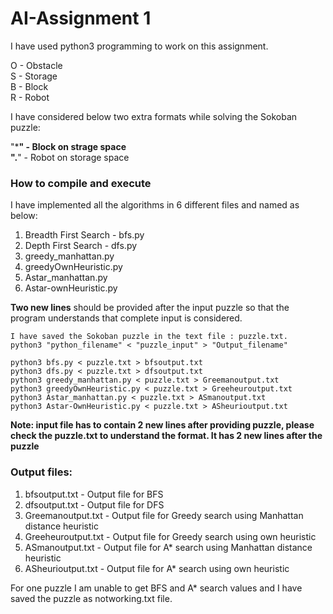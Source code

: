 # AI-Assignment 1

I have used python3 programming to work on this assignment.

O - Obstacle  
S - Storage  
B - Block  
R - Robot

I have considered below two extra formats while solving the Sokoban puzzle:

"*****" - Block on strage space  
"**.**" - Robot on storage space

### How to compile and execute

I have implemented all the algorithms in 6 different files and named as below:
1. Breadth First Search - bfs.py
2. Depth First Search - dfs.py
3. greedy_manhattan.py
4. greedyOwnHeuristic.py
5. Astar_manhattan.py
6. Astar-ownHeuristic.py

**Two new lines** should be provided after the input puzzle so that the program understands that complete input is considered.

	I have saved the Sokoban puzzle in the text file : puzzle.txt. 
    python3 "python_filename" < "puzzle_input" > "Output_filename"
    
    python3 bfs.py < puzzle.txt > bfsoutput.txt
    python3 dfs.py < puzzle.txt > dfsoutput.txt
    python3 greedy_manhattan.py < puzzle.txt > Greemanoutput.txt
    python3 greedyOwnHeuristic.py < puzzle.txt > Greeheuroutput.txt
    python3 Astar_manhattan.py < puzzle.txt > ASmanoutput.txt
    python3 Astar-OwnHeuristic.py < puzzle.txt > ASheurioutput.txt

**Note: input file has to contain 2 new lines after providing puzzle, please check the puzzle.txt to understand the format. It has 2 new lines after the puzzle**

### Output files:

1. bfsoutput.txt - Output file for BFS
2. dfsoutput.txt - Output file for DFS
3. Greemanoutput.txt - Output file for Greedy search using Manhattan distance heuristic
4. Greeheuroutput.txt - Output file for Greedy search using own heuristic
5. ASmanoutput.txt - Output file for A* search using Manhattan distance heuristic
6. ASheurioutput.txt - Output file for A* search using own heuristic

For one puzzle I am unable to get BFS and A* search values and I have saved the puzzle as notworking.txt file.
